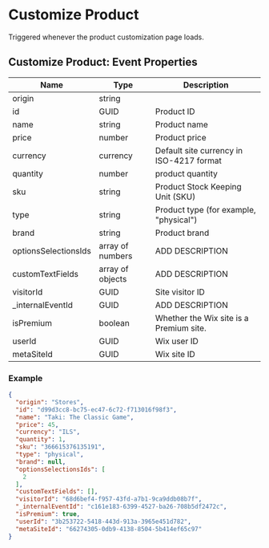 # Customize Product

Triggered whenever the product customization page loads.

## Customize Product: Event Properties

| Name |  Type  | Description |
| --- | --- | --- |
| origin | string  |  |
| id | GUID  | Product ID  |
| name  | string  | Product name  |
| price  | number | Product price |
| currency  | currency  | Default site currency in ISO-4217 format  |
| quantity | number | product quantity |
| sku  | string  | Product Stock Keeping Unit (SKU)  |
| type  |  string | Product type (for example, "physical") |
| brand  |  string | Product brand  |
| optionsSelectionsIds | array of numbers | ADD DESCRIPTION |
| customTextFields | array of objects | ADD DESCRIPTION |
| visitorId  | GUID | Site visitor ID |
| _internalEventId  | GUID | ADD DESCRIPTION  |
| isPremium  |  boolean | Whether the Wix site is a Premium site. |  
| userId | GUID  | Wix user ID |  
| metaSiteId  | GUID  | Wix site ID |

### Example

```json
{
  "origin": "Stores",
  "id": "d99d3cc8-bc75-ec47-6c72-f713016f98f3",
  "name": "Taki: The Classic Game",
  "price": 45,
  "currency": "ILS",
  "quantity": 1,
  "sku": "366615376135191",
  "type": "physical",
  "brand": null,
  "optionsSelectionsIds": [
    2
  ],
  "customTextFields": [],
  "visitorId": "68d6bef4-f957-43fd-a7b1-9ca9ddb08b7f",
  "_internalEventId": "c161e183-6399-4527-ba26-708b5df2472c",
  "isPremium": true,
  "userId": "3b253722-5418-443d-913a-3965e451d782",
  "metaSiteId": "66274305-0db9-4138-8504-5b414ef65c97"
}
```
